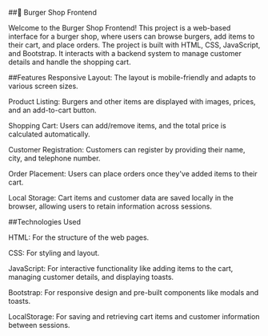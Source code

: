 ##🍔 Burger Shop Frontend

Welcome to the Burger Shop Frontend! This project is a web-based interface for a burger shop, where users can browse burgers, add items to their cart, and place orders. The project is built with HTML, CSS, JavaScript, and Bootstrap. It interacts with a backend system to manage customer details and handle the shopping cart.

##Features
Responsive Layout: The layout is mobile-friendly and adapts to various screen sizes.

Product Listing: Burgers and other items are displayed with images, prices, and an add-to-cart button.

Shopping Cart: Users can add/remove items, and the total price is calculated automatically.

Customer Registration: Customers can register by providing their name, city, and telephone number.

Order Placement: Users can place orders once they've added items to their cart.

Local Storage: Cart items and customer data are saved locally in the browser, allowing users to retain information across sessions.

##Technologies Used

HTML: For the structure of the web pages.

CSS: For styling and layout.

JavaScript: For interactive functionality like adding items to the cart, managing customer details, and displaying toasts.

Bootstrap: For responsive design and pre-built components like modals and toasts.

LocalStorage: For saving and retrieving cart items and customer information between sessions.
